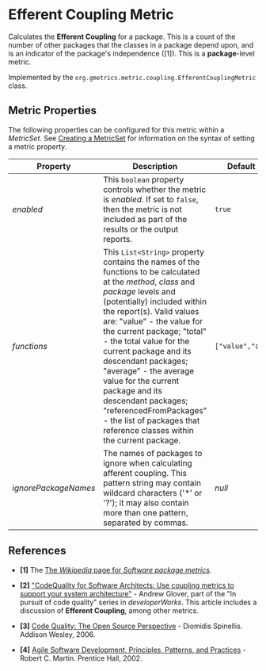 # Efferent Coupling Metric

  Calculates the **Efferent Coupling** for a package. This is a count of the number of other packages
  that the classes in a package depend upon, and is an indicator of the package's independence ([1]).
  This is a **package**-level metric.

 Implemented by the `org.gmetrics.metric.coupling.EfferentCouplingMetric` class.


## Metric Properties

  The following properties can be configured for this metric within a *MetricSet*. See [Creating a MetricSet](./gmetrics-creating-metricset.html) for information on the syntax of setting a metric property.

| **Property**         | **Description**                                                    | **Default Value**      |
|----------------------|--------------------------------------------------------------------|------------------------|
| *enabled*            | This `boolean` property controls whether the metric is *enabled*. If set to `false`, then the metric is not included as part of the results or the output reports. | `true`                
| *functions*          | This `List<String>` property contains the names of the functions to be calculated at the *method*, *class* and *package* levels and (potentially) included within the report(s). Valid values are: "value" - the value for the current package; "total" - the total value for the current package and its descendant packages; "average" - the average value for the current package and its descendant packages; "referencedFromPackages" - the list of packages that reference classes within the current package. | `["value","average"]`  
| *ignorePackageNames* | The names of packages to ignore when calculating afferent coupling. This pattern string may contain wildcard characters ('*' or '?'); it may also contain more than one pattern, separated by commas. | *null*


## References

 * **[1]** The [The *Wikipedia* page for *Software package metrics*](http://en.wikipedia.org/wiki/Software_package_metrics).

 * **[2]** ["CodeQuality for Software Architects: Use coupling metrics to support your system architecture"](http://www.ibm.com/developerworks/java/library/j-cq04256/) -
   Andrew Glover, part of the "In pursuit of code quality" series in *developerWorks*.
   This article includes a discussion of **Efferent Coupling**, among other metrics.

 * **[3]** [Code Quality: The Open Source Perspective](http://www.spinellis.gr/codequality/) - Diomidis Spinellis. Addison Wesley, 2006.

 * **[4]** [Agile Software Development, Principles, Patterns, and Practices](http://www.amazon.com/exec/obidos/ASIN/0135974445/objectmentorinc) -
    Robert C. Martin. Prentice Hall, 2002.

